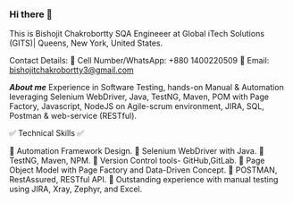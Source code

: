 ### Hi there 👋
This is Bishojit Chakrobortty
SQA Engineeer at Global iTech Solutions (GITS)| Queens, New York, United States.

Contact Details:
                  📲 Cell Number/WhatsApp:   +880 1400220509 
                  📨 Email:  bishojitchakrobortty3@gmail.com
                  
                  
                  
***About me***
Experience in Software Testing, hands-on Manual & Automation leveraging Selenium WebDriver, Java, TestNG, Maven, POM with Page Factory, Javascript, NodeJS on Agile-scrum environment, JIRA, SQL, Postman & web-service (RESTful).

✅ Technical Skills ✅

🔹 Automation Framework Design.
🔹 Selenium WebDriver with Java.
🔹 TestNG, Maven, NPM.
🔹 Version Control tools- GitHub,GitLab.
🔹 Page Object Model with Page Factory and Data-Driven Concept.
🔹 POSTMAN, RestAssured, RESTful API.
🔹 Outstanding experience with manual testing using JIRA, Xray, Zephyr, and Excel.

   
